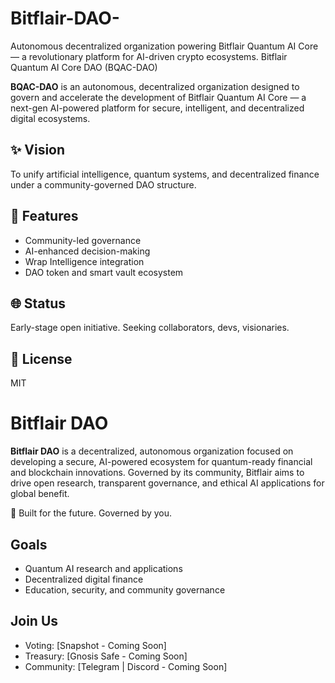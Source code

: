 # Bitflair-DAO-
Autonomous decentralized organization powering Bitflair Quantum AI Core — a revolutionary platform for AI-driven crypto ecosystems.
Bitflair Quantum AI Core DAO (BQAC-DAO)

**BQAC-DAO** is an autonomous, decentralized organization designed to govern and accelerate the development of Bitflair Quantum AI Core — a next-gen AI-powered platform for secure, intelligent, and decentralized digital ecosystems.

## ✨ Vision
To unify artificial intelligence, quantum systems, and decentralized finance under a community-governed DAO structure.

## 🚀 Features
- Community-led governance
- AI-enhanced decision-making
- Wrap Intelligence integration
- DAO token and smart vault ecosystem

## 🌐 Status
Early-stage open initiative. Seeking collaborators, devs, visionaries.

## 📜 License
MIT
# Bitflair DAO

**Bitflair DAO** is a decentralized, autonomous organization focused on developing a secure, AI-powered ecosystem for quantum-ready financial and blockchain innovations. Governed by its community, Bitflair aims to drive open research, transparent governance, and ethical AI applications for global benefit.

🔗 Built for the future. Governed by you.

## Goals
- Quantum AI research and applications
- Decentralized digital finance
- Education, security, and community governance

## Join Us
- Voting: [Snapshot - Coming Soon]
- Treasury: [Gnosis Safe - Coming Soon]
- Community: [Telegram | Discord - Coming Soon]
